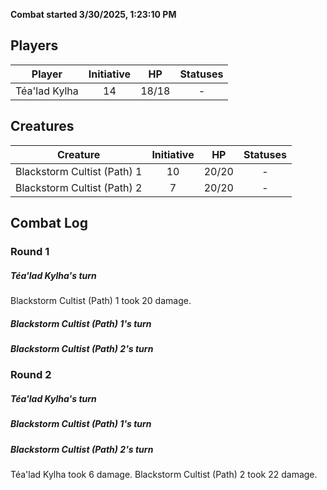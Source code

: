 **Combat started 3/30/2025, 1:23:10 PM**


## Players
| Player | Initiative | HP | Statuses |
| --- | :-: | :-: | :-: |
| Téa'lad Kylha | 14 | 18/18 | - |
## Creatures
| Creature | Initiative  | HP | Statuses |
| --- | :-: | :-: | :-: |
| Blackstorm Cultist (Path) 1 | 10 | 20/20 | - |
| Blackstorm Cultist (Path) 2 | 7 | 20/20 | - |


## Combat Log

### Round 1

##### Téa'lad Kylha's turn
Blackstorm Cultist (Path) 1 took 20 damage.
##### Blackstorm Cultist (Path) 1's turn
##### Blackstorm Cultist (Path) 2's turn
### Round 2
##### Téa'lad Kylha's turn
##### Blackstorm Cultist (Path) 1's turn
##### Blackstorm Cultist (Path) 2's turn
Téa'lad Kylha took 6 damage.
Blackstorm Cultist (Path) 2 took 22 damage.
